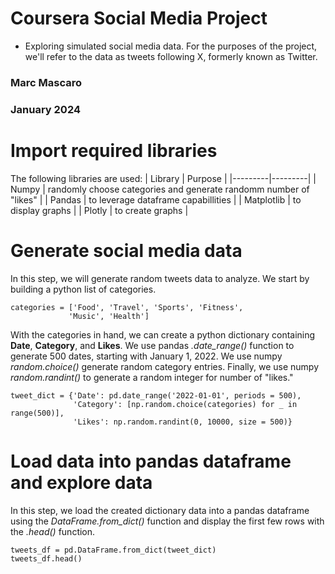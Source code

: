 # Coursera Social Media Project
- Exploring simulated social media data. For the purposes of the project, we'll refer to the data as tweets following X, formerly known as Twitter.

### Marc Mascaro
### January 2024

# Import required libraries
The following libraries are used:
| Library | Purpose |
|---------|---------|
| Numpy | randomly choose categories and generate randomm number of "likes" |
| Pandas | to leverage dataframe capabillities |
| Matplotlib | to display graphs |
| Plotly | to create graphs |

# Generate social media data
In this step, we will generate random tweets data to analyze. We start by building a python list of categories.
```
categories = ['Food', 'Travel', 'Sports', 'Fitness',
             'Music', 'Health']
```
With the categories in hand, we can create a python dictionary containing **Date**, **Category**, and **Likes**. We use pandas *.date_range()* function to generate 500 dates, starting with January 1, 2022. We use numpy *random.choice()* generate random category entries. Finally, we use numpy *random.randint()* to generate a random integer for number of "likes."
```
tweet_dict = {'Date': pd.date_range('2022-01-01', periods = 500),
              'Category': [np.random.choice(categories) for _ in range(500)],
              'Likes': np.random.randint(0, 10000, size = 500)}
``` 

# Load data into pandas dataframe and explore data
In this step, we load the created dictionary data into a pandas dataframe using the *DataFrame.from_dict()* function and display the first few rows with the *.head()* function.
```
tweets_df = pd.DataFrame.from_dict(tweet_dict)
tweets_df.head()
```
